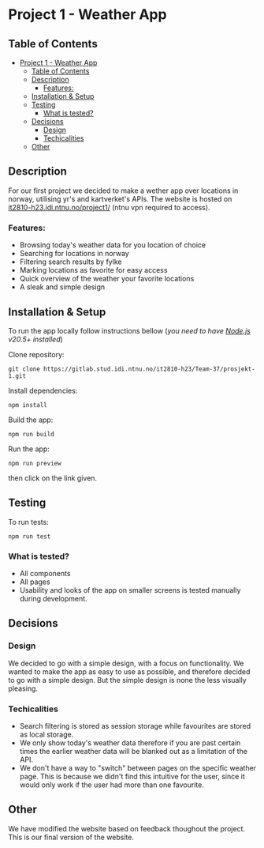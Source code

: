 # Project 1 - Weather App

## Table of Contents

-   [Project 1 - Weather App](#project-1---weather-app)
    -   [Table of Contents](#table-of-contents)
    -   [Description](#description)
        -   [Features:](#features)
    -   [Installation \& Setup](#installation--setup)
    -   [Testing](#testing)
        -   [What is tested?](#what-is-tested)
    -   [Decisions](#decisions)
        -   [Design](#design)
        -   [Techicalities](#techicalities)
    -   [Other](#other)

## Description

For our first project we decided to make a wether app over locations in norway, utilising yr's and kartverket's APIs. The website is hosted on [it2810-h23.idi.ntnu.no/project1/](http://it2810-37.idi.ntnu.no/project1/) (ntnu vpn required to access).

### Features:

-   Browsing today's weather data for you location of choice
-   Searching for locations in norway
-   Filtering search results by fylke
-   Marking locations as favorite for easy access
-   Quick overview of the weather your favorite locations
-   A sleak and simple design

## Installation & Setup

To run the app locally follow instructions bellow (_you need to have [Node.js](https://nodejs.org/en/) v20.5+ installed_)

Clone repository:

```
git clone https://gitlab.stud.idi.ntnu.no/it2810-h23/Team-37/prosjekt-1.git
```

Install dependencies:

```
npm install
```

Build the app:

```
npm run build
```

Run the app:

```
npm run preview
```

then click on the link given.

## Testing

To run tests:

```
npm run test
```

### What is tested?

-   All components
-   All pages
-   Usability and looks of the app on smaller screens is tested manually during development.

## Decisions

### Design

We decided to go with a simple design, with a focus on functionality. We wanted to make the app as easy to use as possible, and therefore decided to go with a simple design. But the simple design is none the less visually pleasing.

### Techicalities

-   Search filtering is stored as session storage while favourites are stored as local storage.
-   We only show today's weather data therefore if you are past certain times the earlier weather data will be blanked out as a limitation of the API.
-   We don't have a way to "switch" between pages on the specific weather page. This is because we didn't find this intuitive for the user, since it would only work if the user had more than one favourite.

## Other

We have modified the website based on feedback thoughout the project. This is our final version of the website.

